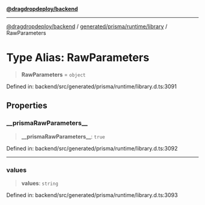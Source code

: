 [**@dragdropdeploy/backend**](../../../../../README.md)

***

[@dragdropdeploy/backend](../../../../../README.md) / [generated/prisma/runtime/library](../README.md) / RawParameters

# Type Alias: RawParameters

> **RawParameters** = `object`

Defined in: backend/src/generated/prisma/runtime/library.d.ts:3091

## Properties

### \_\_prismaRawParameters\_\_

> **\_\_prismaRawParameters\_\_**: `true`

Defined in: backend/src/generated/prisma/runtime/library.d.ts:3092

***

### values

> **values**: `string`

Defined in: backend/src/generated/prisma/runtime/library.d.ts:3093
